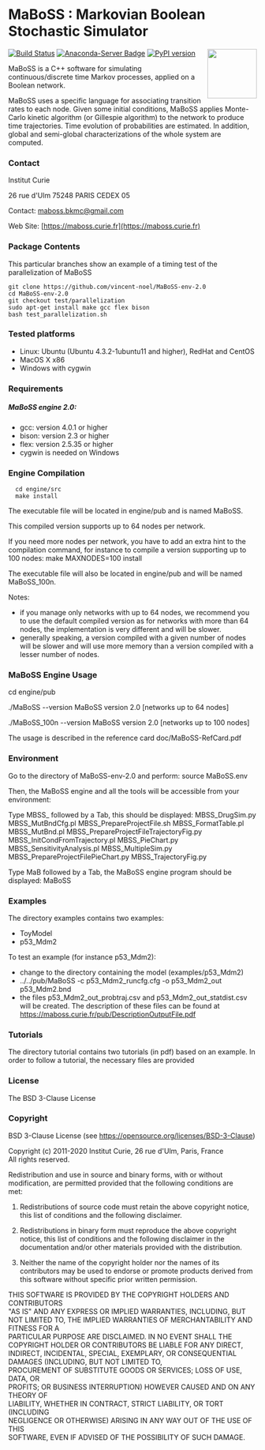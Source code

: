 # MaBoSS : Markovian Boolean Stochastic Simulator 
[![Build Status](https://travis-ci.org/sysbio-curie/MaBoSS-env-2.0.svg?branch=master)](https://travis-ci.org/sysbio-curie/MaBoSS-env-2.0) [![Anaconda-Server Badge](https://anaconda.org/sysbio-curie/maboss/badges/version.svg)](https://anaconda.org/sysbio-curie/maboss) [![PyPI version](https://badge.fury.io/py/cmaboss.svg)](https://badge.fury.io/py/cmaboss) <img align="right" height="100" src="https://maboss.curie.fr/images/maboss_logo.jpg">


MaBoSS is a C++ software for simulating continuous/discrete time Markov processes, applied on a Boolean network.

MaBoSS uses a specific language for associating transition rates to each node. Given some initial conditions, MaBoSS applies Monte-Carlo kinetic algorithm (or Gillespie algorithm) to the network to produce time trajectories. Time evolution of probabilities are estimated. In addition, global and semi-global characterizations of the whole system are computed. 

### Contact
Institut Curie 

26 rue d'Ulm 75248 PARIS CEDEX 05 

Contact: [maboss.bkmc@gmail.com](mailto://maboss.bkmc@gmail.com) 

Web Site: [https://maboss.curie.fr](https://maboss.curie.fr)

### Package Contents
This particular branches show an example of a timing test of the parallelization of MaBoSS
```
git clone https://github.com/vincent-noel/MaBoSS-env-2.0
cd MaBoSS-env-2.0
git checkout test/parallelization
sudo apt-get install make gcc flex bison
bash test_parallelization.sh
```
### Tested platforms
- Linux: Ubuntu (Ubuntu 4.3.2-1ubuntu11 and higher), RedHat and CentOS
- MacOS X x86
- Windows with cygwin

### Requirements
##### MaBoSS engine 2.0:

- gcc: version 4.0.1 or higher
- bison: version 2.3 or higher
- flex: version 2.5.35 or higher
- cygwin is needed on Windows
### Engine Compilation
```
  cd engine/src
  make install
```
The executable file will be located in engine/pub and is named MaBoSS.

This compiled version supports up to 64 nodes per network.

If you need more nodes per network, you have to add an extra hint to the compilation command, for instance to compile a version supporting up to 100 nodes:
make MAXNODES=100 install

The executable file will also be located in engine/pub and will be named MaBoSS_100n.

Notes:
- if you manage only networks with up to 64 nodes, we recommend you to use the default compiled version as for networks with more than 64 nodes, the implementation is very different and will be slower.
- generally speaking, a version compiled with a given number of nodes will be slower and will use more memory than a version compiled with a lesser number of nodes.

### MaBoSS Engine Usage

cd engine/pub

./MaBoSS --version
MaBoSS version 2.0 [networks up to 64 nodes]

./MaBoSS_100n --version
MaBoSS version 2.0 [networks up to 100 nodes]

The usage is described in the reference card doc/MaBoSS-RefCard.pdf

### Environment

Go to the directory of MaBoSS-env-2.0 and perform:
source MaBoSS.env

Then, the MaBoSS engine and all the tools will be accessible from your environment:

Type MBSS_ followed by a Tab, this should be displayed:
MBSS_DrugSim.py                          MBSS_MutBndCfg.pl                        MBSS_PrepareProjectFile.sh
MBSS_FormatTable.pl                      MBSS_MutBnd.pl                           MBSS_PrepareProjectFileTrajectoryFig.py
MBSS_InitCondFromTrajectory.pl           MBSS_PieChart.py                         MBSS_SensitivityAnalysis.pl
MBSS_MultipleSim.py                      MBSS_PrepareProjectFilePieChart.py       MBSS_TrajectoryFig.py

Type MaB followed by a Tab, the MaBoSS engine program should be displayed:
MaBoSS

### Examples

The directory examples contains two examples:
- ToyModel
- p53_Mdm2

To test an example (for instance p53_Mdm2):
- change to the directory containing the model (examples/p53_Mdm2)
- ../../pub/MaBoSS -c p53_Mdm2_runcfg.cfg -o p53_Mdm2_out p53_Mdm2.bnd
- the files p53_Mdm2_out_probtraj.csv and p53_Mdm2_out_statdist.csv will be created.
The description of these files can be found at https://maboss.curie.fr/pub/DescriptionOutputFile.pdf

### Tutorials

The directory tutorial contains two tutorials (in pdf) based on an example. In order to follow a tutorial, the necessary files are provided

### License

The BSD 3-Clause License

### Copyright

BSD 3-Clause License (see https://opensource.org/licenses/BSD-3-Clause)  
                                                                         
Copyright (c) 2011-2020 Institut Curie, 26 rue d'Ulm, Paris, France      
All rights reserved.                                                     
                                                                         
Redistribution and use in source and binary forms, with or without       
modification, are permitted provided that the following conditions are   
met:                                                                     
                                                                         
1. Redistributions of source code must retain the above copyright notice,
this list of conditions and the following disclaimer.                    
                                                                         
2. Redistributions in binary form must reproduce the above copyright     
notice, this list of conditions and the following disclaimer in the      
documentation and/or other materials provided with the distribution.     
                                                                         
3. Neither the name of the copyright holder nor the names of its         
contributors may be used to endorse or promote products derived from this
software without specific prior written permission.                      
                                                                         
THIS SOFTWARE IS PROVIDED BY THE COPYRIGHT HOLDERS AND CONTRIBUTORS      
"AS IS" AND ANY EXPRESS OR IMPLIED WARRANTIES, INCLUDING, BUT NOT LIMITED
TO, THE IMPLIED WARRANTIES OF MERCHANTABILITY AND FITNESS FOR A          
PARTICULAR PURPOSE ARE DISCLAIMED. IN NO EVENT SHALL THE COPYRIGHT HOLDER
OR CONTRIBUTORS BE LIABLE FOR ANY DIRECT, INDIRECT, INCIDENTAL, SPECIAL, 
EXEMPLARY, OR CONSEQUENTIAL DAMAGES (INCLUDING, BUT NOT LIMITED TO,      
PROCUREMENT OF SUBSTITUTE GOODS OR SERVICES; LOSS OF USE, DATA, OR       
PROFITS; OR BUSINESS INTERRUPTION) HOWEVER CAUSED AND ON ANY THEORY OF   
LIABILITY, WHETHER IN CONTRACT, STRICT LIABILITY, OR TORT (INCLUDING     
NEGLIGENCE OR OTHERWISE) ARISING IN ANY WAY OUT OF THE USE OF THIS       
SOFTWARE, EVEN IF ADVISED OF THE POSSIBILITY OF SUCH DAMAGE.             